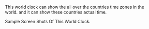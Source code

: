 This world clock can show the all over the countries time zones in the world. and it can show these countries actual time.

  Sample Screen Shots Of This World Clock.

